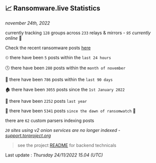 
## 📈 Ransomware.live Statistics
_november 24th, 2022_

currently tracking `128` groups across `233` relays & mirrors - _`95` currently online_ 📡

Check the recent ransomware posts [here](https://www.ransomware.live/#/recentposts)


⏲ there have been `5` posts within the `last 24 hours`

🕓 there have been `280` posts within the `month of november`

📅 there have been `786` posts within the `last 90 days`

🏚 there have been `3055` posts since the `1st January 2022`

🚀 there have been `2252` posts `last year`

🦕 there have been `5341` posts `since the dawn of ransomwatch` 🐣

there are `62` custom parsers indexing posts

_`20` sites using v2 onion services are no longer indexed - [support.torproject.org](https://support.torproject.org/onionservices/v2-deprecation/)_

> see the project [README](https://github.com/jmousqueton/ransomwatch#readme) for backend technicals



Last update : _Thursday 24/11/2022 15.04 (UTC)_


